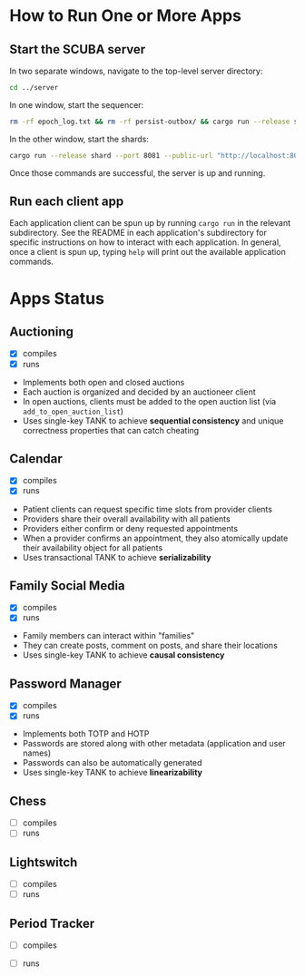 # How to Run One or More Apps

## Start the SCUBA server

In two separate windows, navigate to the top-level server directory:

```sh
cd ../server
```

In one window, start the sequencer: 

```sh
rm -rf epoch_log.txt && rm -rf persist-outbox/ && cargo run --release sequencer --port 8082 --shard-count 1
```

In the other window, start the shards:

```sh
cargo run --release shard --port 8081 --public-url "http://localhost:8081" --sequencer-url "http://localhost:8082" --inbox-count 1 --outbox-count 1
```

Once those commands are successful, the server is up and running.

## Run each client app

Each application client can be spun up by running `cargo run` in the relevant subdirectory. See the README in each application's subdirectory for specific instructions on how to interact with each application. In general, once a client is spun up, typing `help` will print out the available application commands.

# Apps Status

## Auctioning

- [x] compiles
- [x] runs

- Implements both open and closed auctions
- Each auction is organized and decided by an auctioneer client
- In open auctions, clients must be added to the open auction list (via `add_to_open_auction_list`)
- Uses single-key TANK to achieve **sequential consistency** and unique correctness properties that can catch cheating

## Calendar

- [x] compiles
- [x] runs

- Patient clients can request specific time slots from provider clients
- Providers share their overall availability with all patients
- Providers either confirm or deny requested appointments
- When a provider confirms an appointment, they also atomically update their availability object for all patients
- Uses transactional TANK to achieve **serializability**

## Family Social Media

- [x] compiles
- [x] runs

- Family members can interact within "families"
- They can create posts, comment on posts, and share their locations
- Uses single-key TANK to achieve **causal consistency**

## Password Manager

- [x] compiles
- [x] runs

- Implements both TOTP and HOTP
- Passwords are stored along with other metadata (application and user names)
- Passwords can also be automatically generated
- Uses single-key TANK to achieve **linearizability**

## Chess

- [ ] compiles
- [ ] runs

## Lightswitch

- [ ] compiles
- [ ] runs

## Period Tracker

- [ ] compiles
- [ ] runs

